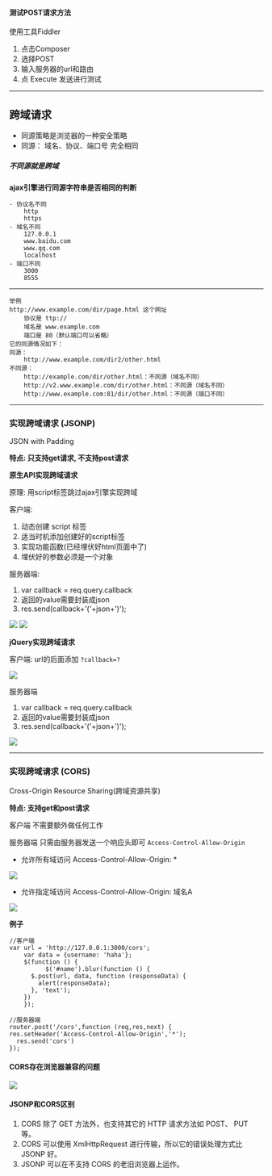 #### 测试POST请求方法
使用工具Fiddler

1. 点击Composer
2. 选择POST
3. 输入服务器的url和路由
4. 点 Execute 发送进行测试


----------

## 跨域请求
- 同源策略是浏览器的一种安全策略
- 同源： 域名、协议、端口号 完全相同

##### 不同源就是跨域
**ajax引擎进行同源字符串是否相同的判断**

	- 协议名不同
		http
		https
	- 域名不同
		127.0.0.1
		www.baidu.com
		www.qq.com
		localhost
	- 端口不同
		3000
		8555


----------

	举例
	http://www.example.com/dir/page.html 这个网址
		协议是 ttp://
		域名是 www.example.com
		端口是 80（默认端口可以省略）
	它的同源情况如下：
	同源：
		http://www.example.com/dir2/other.html
	不同源：
		http://example.com/dir/other.html：不同源（域名不同）
		http://v2.www.example.com/dir/other.html：不同源（域名不同）
		http://www.example.com:81/dir/other.html：不同源（端口不同）

----------


### 实现跨域请求 (JSONP)
JSON with Padding

**特点: 只支持get请求, 不支持post请求**

**原生API实现跨域请求**

原理: 用script标签跳过ajax引擎实现跨域

客户端:

1. 动态创建 script 标签
2. 适当时机添加创建好的script标签
3. 实现功能函数(已经埋伏好html页面中了)
4. 埋伏好的参数必须是一个对象 

服务器端:

1. var callback = req.query.callback
2. 返回的value需要封装成json
3. res.send(callback+'('+json+')');


![](http://i.imgur.com/Uqs9yj5.png)
![](http://i.imgur.com/VGfodjl.png)


**jQuery实现跨域请求**

客户端:
url的后面添加  ````?callback=?````

![](http://i.imgur.com/3sxjDwP.png)

服务器端

1. var callback = req.query.callback
2. 返回的value需要封装成json
3. res.send(callback+'('+json+')');

![](http://i.imgur.com/JhTCH2P.png)


----------

### 实现跨域请求 (CORS)

Cross-Origin Resource Sharing(跨域资源共享)

**特点: 支持get和post请求**

客户端 不需要额外做任何工作

服务器端 只需由服务器发送一个响应头即可 ````Access-Control-Allow-Origin ````

- 允许所有域访问 Access-Control-Allow-Origin: * 

![](http://i.imgur.com/ZUM6K2B.png)

- 允许指定域访问 Access-Control-Allow-Origin: 域名A

![](http://i.imgur.com/TNvpnbp.png)



**例子**

	//客户端
	var url = 'http://127.0.0.1:3000/cors';
		var data = {username: 'haha'};
		$(function () {
			  $('#name').blur(function () {
          $.post(url, data, function (responseData) {
            alert(responseData);
          }, 'text');
        })
		});

	//服务器端
	router.post('/cors',function (req,res,next) {
    res.setHeader('Access-Control-Allow-Origin','*');
	  res.send('cors')
	});



#### CORS存在浏览器兼容的问题

![](http://i.imgur.com/DefGTC7.png)


#### JSONP和CORS区别
1. CORS 除了 GET 方法外，也支持其它的 HTTP 请求方法如 POST、 PUT 等。
2. CORS 可以使用 XmlHttpRequest 进行传输，所以它的错误处理方式比 JSONP 好。
3. JSONP 可以在不支持 CORS 的老旧浏览器上运作。
